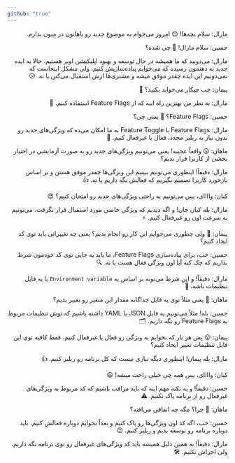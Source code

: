 ```yaml
---
github: "true"
---
```

  
<div dir="rtl">


مارال:
سلام بچه‌ها! 😊 امروز می‌خوام یه موضوع جدید رو باهاتون در میون بذارم.

حسین:
سلام مارال! 🤔 چی شده؟

مارال:
می‌دونید که ما همیشه در حال توسعه و بهبود اپلیکیشن اوبر هستیم. حالا یه ایده جدید به ذهنمون رسیده که می‌خوایم پیاده‌سازیش کنیم. ولی مشکل اینجاست که نمی‌دونیم این ایده چقدر موفق میشه و مشتری‌ها ازش استقبال می‌کنن یا نه. 😕

پیمان:
خب چیکار می‌خواید بکنید؟ 🤨

مارال:
به نظر من بهترین راه اینه که از Feature Flags استفاده کنیم. 🚀

حسین:
Feature Flags؟ 🤔 یعنی چی؟

مارال:
Feature Flags یا Feature Toggle به ما امکان می‌ده که ویژگی‌های جدید رو بدون نیاز به ریلیز مجدد، فعال یا غیرفعال کنیم. 🌟

ماهان:
😮 واقعاً عجیبه! یعنی می‌تونیم ویژگی‌های جدید رو به صورت آزمایشی در اختیار بخشی از کاربرا قرار بدیم؟

مارال:
دقیقاً! اینطوری می‌تونیم ببینیم این ویژگی‌ها چقدر موفق هستن و بر اساس بازخورد کاربرا تصمیم بگیریم که فعالش نگه داریم یا نه. 👍

کیان:
واااای، پس می‌تونیم به راحتی ویژگی‌های جدید رو امتحان کنیم؟ 😍

مارال:
بله کیان جان! و اگه دیدیم که ویژگی خاصی مورد استقبال قرار نگرفت، می‌تونیم به سرعت اون رو غیرفعال کنیم. ⚡

پیمان:
🤔 ولی چطوری می‌خوایم این کار رو انجام بدیم؟ یعنی چه تغییراتی باید توی کد ایجاد کنیم؟

حسین:
خب، برای پیاده‌سازی Feature Flags، ما باید یه جایی توی کد خودمون شرط بذاریم که چک کنه آیا اون ویژگی فعال هست یا نه. 🔍

مارال:
دقیقاً! و این شرط می‌تونه بر اساس یه `Environment variable` یا یه فایل تنظیمات باشه. 📄

ماهان:
🤔 یعنی مثلاً توی یه فایل جداگانه مقدار این متغیر رو تغییر بدیم؟

حسین:
بله! مثلاً می‌تونیم یه فایل JSON یا YAML داشته باشیم که توش تنظیمات مربوط به Feature Flags رو نگه داریم. 🗂️

پیمان:
😮 پس هر بار که بخوایم یه ویژگی رو فعال یا غیرفعال کنیم، فقط کافیه توی این فایل تنظیمات تغییر ایجاد کنیم؟

مارال:
بله پیمان! اینطوری دیگه نیازی نیست که کل برنامه رو ریلیز کنیم. 👍

کیان:
واااای، پس همه چی خیلی راحت میشه! 😃

حسین:
دقیقاً! و یه نکته مهم اینه که باید مراقب باشیم که کد مربوط به ویژگی‌های غیرفعال رو از برنامه پاک نکنیم. ⚠️

ماهان:
🤔 چرا؟ مگه چه اتفاقی می‌افته؟

حسین:
خب، اگه کد اون ویژگی‌ها رو پاک کنیم و بعداً بخوایم دوباره فعالش کنیم، باید دوباره برنامه رو توسعه بدیم و ریلیز کنیم. 😕

مارال:
دقیقاً! به همین دلیل همیشه باید کد ویژگی‌های غیرفعال رو توی برنامه نگه داریم، ولی اجراش نکنیم. 🛠️




</div>